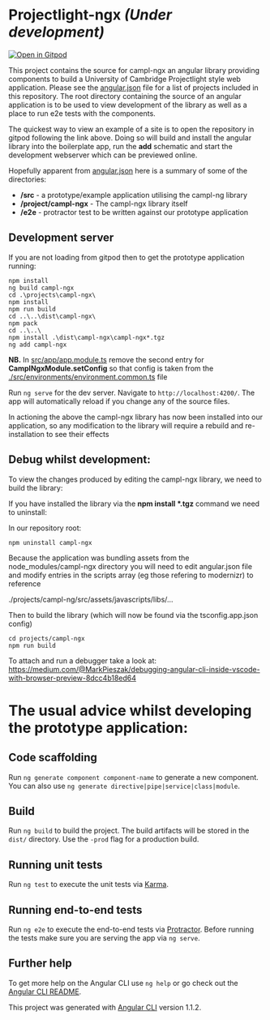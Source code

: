 # Projectlight-ngx _**(Under development)**_

[![Open in Gitpod](https://gitpod.io/button/open-in-gitpod.svg)](https://gitpod.io/#https://github.com/S-Stephen/angular-edpcmentoring)

This project contains the source for campl-ngx an angular library providing components to build a University of Cambridge Projectlight style web application. Please see the [angular.json](./angular.json) file for a list of projects included in this repository. The root directory containing the source of an angular application is to be used to view development of the library as well as a place to run e2e tests with the components.

The quickest way to view an example of a site is to open the repository in gitpod following the link above. Doing so will build and install the angular library into the boilerplate app, run the **add** schematic and start the development webserver which can be previewed online.

Hopefully apparent from [angular.json](./angular.json) here is a summary of some of the directories:

- **/src** - a prototype/example application utilising the campl-ng library
- **/project/campl-ngx** - The campl-ngx library itself
- **/e2e** - protractor test to be written against our prototype application

## Development server

If you are not loading from gitpod then to get the prototype application running:

```
npm install
ng build campl-ngx
cd .\projects\campl-ngx\
npm install
npm run build
cd ..\..\dist\campl-ngx\
npm pack
cd ..\..\
npm install .\dist\campl-ngx\campl-ngx*.tgz
ng add campl-ngx
```

**NB.** In [src/app/app.module.ts](./src/app/app.module.ts) remove the second entry for **CamplNgxModule.setConfig** so that config is taken from the [./src/environments/environment.common.ts](./src/environments/environment.common.ts) file

Run `ng serve` for the dev server. Navigate to `http://localhost:4200/`. The app will automatically reload if you change any of the source files.

In actioning the above the campl-ngx library has now been installed into our application, so any modification to the library will require a rebuild and re-installation to see their effects

## Debug whilst development:

To view the changes produced by editing the campl-ngx library, we need to build the library:

If you have installed the library via the **npm install \*.tgz** command we need to uninstall:

In our repository root:

```
npm uninstall campl-ngx
```

Because the application was bundling assets from the node_modules/campl-ngx directory you will need to edit angular.json file and modify entries in the scripts array (eg those refering to modernizr) to reference

./projects/campl-ng/src/assets/javascripts/libs/...

Then to build the library (which will now be found via the tsconfig.app.json config)

```
cd projects/campl-ngx
npm run build
```

To attach and run a debugger take a look at: https://medium.com/@MarkPieszak/debugging-angular-cli-inside-vscode-with-browser-preview-8dcc4b18ed64

# The usual advice whilst developing the prototype application:

## Code scaffolding

Run `ng generate component component-name` to generate a new component. You can also use `ng generate directive|pipe|service|class|module`.

## Build

Run `ng build` to build the project. The build artifacts will be stored in the `dist/` directory. Use the `-prod` flag for a production build.

## Running unit tests

Run `ng test` to execute the unit tests via [Karma](https://karma-runner.github.io).

## Running end-to-end tests

Run `ng e2e` to execute the end-to-end tests via [Protractor](http://www.protractortest.org/).
Before running the tests make sure you are serving the app via `ng serve`.

## Further help

To get more help on the Angular CLI use `ng help` or go check out the [Angular CLI README](https://github.com/angular/angular-cli/blob/master/README.md).

This project was generated with [Angular CLI](https://github.com/angular/angular-cli) version 1.1.2.
